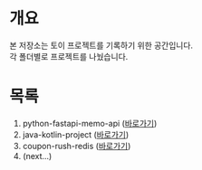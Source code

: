 # 개요
본 저장소는 토이 프로젝트를 기록하기 위한 공간입니다.  
각 폴더별로 프로젝트를 나눴습니다.

# 목록
1. python-fastapi-memo-api ([바로가기](/python-fastapi-memo-api/))
2. java-kotlin-project ([바로가기](/java-kotlin-project/))
3. coupon-rush-redis ([바로가기](/coupon-rush-redis/))
4. (next...)
